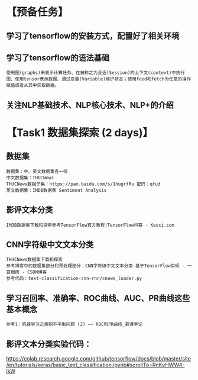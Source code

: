 # 【预备任务】
## 学习了tensorflow的安装方式，配置好了相关环境
## 学习了tensorflow的语法基础
    使用图(graphs)来表示计算任务、在被称之为会话(Session)的上下文(context)中执行图、使用tensor表示数据、通过变量(Variable)维护状态；使用feed和fetch为任意的操作赋值或者从其中获取数据。
## 关注NLP基础技术、NLP核心技术、NLP+的介绍


# 【Task1 数据集探索 (2 days)】
## 数据集
    数据集：中、英文数据集各一份
    中文数据集：THUCNews
    THUCNews数据子集：https://pan.baidu.com/s/1hugrfRu 密码：qfud
    英文数据集：IMDB数据集 Sentiment Analysis
    
## 影评文本分类
    IMDB数据集下载和探索参考TensorFlow官方教程|TensorFlow科赛 - Kesci.com

## CNN字符级中文文本分类
    THUCNews数据集下载和探索
    参考博客中的数据集部分和预处理部分：CNN字符级中文文本分类-基于TensorFlow实现 - 一蓑烟雨 - CSDN博客
    参考代码：text-classification-cnn-rnn/cnews_loader.py 
    
## 学习召回率、准确率、ROC曲线、AUC、PR曲线这些基本概念
    参考1：机器学习之类别不平衡问题 (2) —— ROC和PR曲线_慕课手记
    
    
## 影评文本分类实验代码：
https://colab.research.google.com/github/tensorflow/docs/blob/master/site/en/tutorials/keras/basic_text_classification.ipynb#scrollTo=RnKvHWW4-lkW